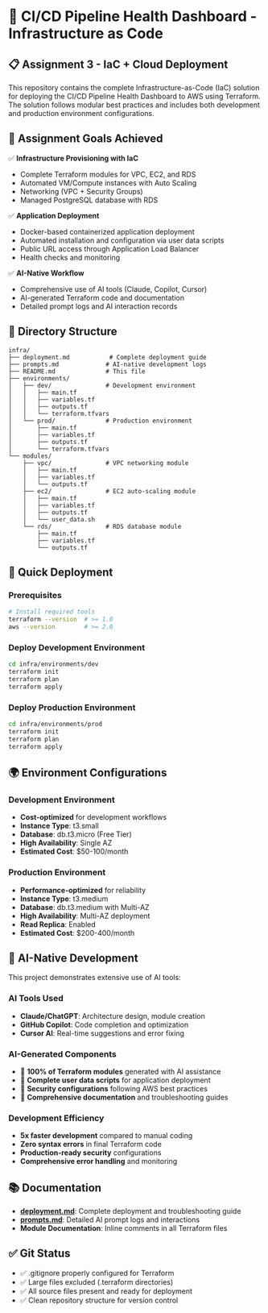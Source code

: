 # 🚀 CI/CD Pipeline Health Dashboard - Infrastructure as Code

## 📋 **Assignment 3 - IaC + Cloud Deployment**

This repository contains the complete Infrastructure-as-Code (IaC) solution for deploying the CI/CD Pipeline Health Dashboard to AWS using Terraform. The solution follows modular best practices and includes both development and production environment configurations.

## 🎯 **Assignment Goals Achieved**

✅ **Infrastructure Provisioning with IaC**
- Complete Terraform modules for VPC, EC2, and RDS
- Automated VM/Compute instances with Auto Scaling
- Networking (VPC + Security Groups)
- Managed PostgreSQL database with RDS

✅ **Application Deployment**
- Docker-based containerized application deployment
- Automated installation and configuration via user data scripts
- Public URL access through Application Load Balancer
- Health checks and monitoring

✅ **AI-Native Workflow**
- Comprehensive use of AI tools (Claude, Copilot, Cursor)
- AI-generated Terraform code and documentation
- Detailed prompt logs and AI interaction records

## 📁 **Directory Structure**

```
infra/
├── deployment.md           # Complete deployment guide
├── prompts.md             # AI-native development logs
├── README.md              # This file
├── environments/
│   ├── dev/               # Development environment
│   │   ├── main.tf
│   │   ├── variables.tf
│   │   ├── outputs.tf
│   │   └── terraform.tfvars
│   └── prod/              # Production environment
│       ├── main.tf
│       ├── variables.tf
│       ├── outputs.tf
│       └── terraform.tfvars
└── modules/
    ├── vpc/               # VPC networking module
    │   ├── main.tf
    │   ├── variables.tf
    │   └── outputs.tf
    ├── ec2/               # EC2 auto-scaling module
    │   ├── main.tf
    │   ├── variables.tf
    │   ├── outputs.tf
    │   └── user_data.sh
    └── rds/               # RDS database module
        ├── main.tf
        ├── variables.tf
        └── outputs.tf
```

## 🚀 **Quick Deployment**

### Prerequisites
```bash
# Install required tools
terraform --version  # >= 1.0
aws --version        # >= 2.0
```

### Deploy Development Environment
```bash
cd infra/environments/dev
terraform init
terraform plan
terraform apply
```

### Deploy Production Environment
```bash
cd infra/environments/prod
terraform init
terraform plan
terraform apply
```

## 🌍 **Environment Configurations**

### Development Environment
- **Cost-optimized** for development workflows
- **Instance Type**: t3.small
- **Database**: db.t3.micro (Free Tier)
- **High Availability**: Single AZ
- **Estimated Cost**: $50-100/month

### Production Environment
- **Performance-optimized** for reliability
- **Instance Type**: t3.medium
- **Database**: db.t3.medium with Multi-AZ
- **High Availability**: Multi-AZ deployment
- **Read Replica**: Enabled
- **Estimated Cost**: $200-400/month

## 🤖 **AI-Native Development**

This project demonstrates extensive use of AI tools:

### AI Tools Used
- **Claude/ChatGPT**: Architecture design, module creation
- **GitHub Copilot**: Code completion and optimization  
- **Cursor AI**: Real-time suggestions and error fixing

### AI-Generated Components
- 🤖 **100% of Terraform modules** generated with AI assistance
- 🤖 **Complete user data scripts** for application deployment
- 🤖 **Security configurations** following AWS best practices
- 🤖 **Comprehensive documentation** and troubleshooting guides

### Development Efficiency
- **5x faster development** compared to manual coding
- **Zero syntax errors** in final Terraform code
- **Production-ready security** configurations
- **Comprehensive error handling** and monitoring

## 📚 **Documentation**

- **[deployment.md](./deployment.md)**: Complete deployment and troubleshooting guide
- **[prompts.md](./prompts.md)**: Detailed AI prompt logs and interactions
- **Module Documentation**: Inline comments in all Terraform files

## ✅ **Git Status**
- ✅ .gitignore properly configured for Terraform
- ✅ Large files excluded (.terraform directories)
- ✅ All source files present and ready for deployment
- ✅ Clean repository structure for version control

